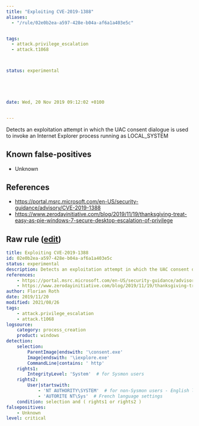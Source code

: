 ```yaml
---
title: "Exploiting CVE-2019-1388"
aliases:
  - "/rule/02e0b2ea-a597-428e-b04a-af6a1a403e5c"


tags:
  - attack.privilege_escalation
  - attack.t1068



status: experimental





date: Wed, 20 Nov 2019 09:12:02 +0100


---
```


Detects an exploitation attempt in which the UAC consent dialogue is used to invoke an Internet Explorer process running as LOCAL_SYSTEM

<!--more-->


## Known false-positives

* Unknown



## References

* https://portal.msrc.microsoft.com/en-US/security-guidance/advisory/CVE-2019-1388
* https://www.zerodayinitiative.com/blog/2019/11/19/thanksgiving-treat-easy-as-pie-windows-7-secure-desktop-escalation-of-privilege


## Raw rule ([edit](https://github.com/SigmaHQ/sigma/edit/master/rules/windows/process_creation/proc_creation_win_exploit_cve_2019_1388.yml))
```yaml
title: Exploiting CVE-2019-1388
id: 02e0b2ea-a597-428e-b04a-af6a1a403e5c
status: experimental
description: Detects an exploitation attempt in which the UAC consent dialogue is used to invoke an Internet Explorer process running as LOCAL_SYSTEM
references:
    - https://portal.msrc.microsoft.com/en-US/security-guidance/advisory/CVE-2019-1388
    - https://www.zerodayinitiative.com/blog/2019/11/19/thanksgiving-treat-easy-as-pie-windows-7-secure-desktop-escalation-of-privilege
author: Florian Roth
date: 2019/11/20
modified: 2021/08/26
tags:
    - attack.privilege_escalation
    - attack.t1068
logsource:
    category: process_creation
    product: windows
detection:
    selection:
        ParentImage|endswith: '\consent.exe'
        Image|endswith: '\iexplore.exe'
        CommandLine|contains: ' http'
    rights1:
        IntegrityLevel: 'System'  # for Sysmon users
    rights2: 
        User|startswith: 
            - 'NT AUTHORITY\SYSTEM'  # for non-Sysmon users - English language settings
            - 'AUTORITE NT\Sys'  # French language settings
    condition: selection and ( rights1 or rights2 )
falsepositives:
    - Unknown
level: critical

```
